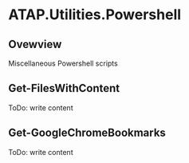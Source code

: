 # ATAP.Utilities.Powershell

## Ovewview

Miscellaneous Powershell scripts

## Get-FilesWithContent

ToDo: write content

## Get-GoogleChromeBookmarks

ToDo: write content
